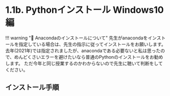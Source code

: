 # 1.1b. Pythonインストール Windows10編

!!! warning ":snake: Anacondaのインストールについて"
    先生がanacondaをインストールを指定している場合は、先生の指示に従ってインストールをお願いします。
    去年(2021年)では指定されましたが、anacondaである必要ないと私は思ったので、めんどくさいエラーを避けたいなら普通のPythonのインストールをお勧めします。
    ただ今年と同じ授業するのかわからないので先生に聴いて判断をしてください。

## インストール手順